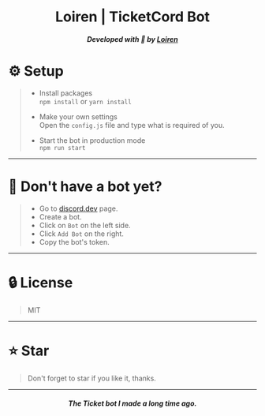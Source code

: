 <div align="center">
    <h1>Loiren | TicketCord Bot</h1>
    <h5>Developed with 💙 by <a href="https://github.com/Loirenn">Loiren</a></h5>
</div>

# ⚙️ Setup
> - Install packages \
> `npm install` or `yarn install`
>
> - Make your own settings \
> Open the `config.js` file and type what is required of you.
>
> - Start the bot in production mode \
> `npm run start`
---

# 👀 Don't have a bot yet?
> - Go to [discord.dev](https://discord.dev) page.
> - Create a bot.
> - Click on `Bot` on the left side.
> - Click `Add Bot` on the right.
> - Copy the bot's token.
---

# 🔒 License
> MIT
---

# ⭐ Star
> Don't forget to star if you like it, thanks.
---

<div align="center">
    <h5>The Ticket bot I made a long time ago.</h5>
</div>